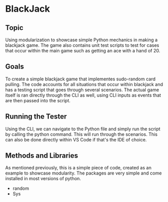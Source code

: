 # BlackJack
## Topic
Using modularization to showcase simple Python mechanics in making a blackjack game. The game also contains unit test scripts to test for cases that occur within the main game such as getting an ace with a hand of 20.

## Goals
To create a simple blackjack game that implementes sudo-random card pulling. The code accounts for all situations that occur within blackjack and has a testing script that goes through several scenarios. The actual game itself is ran directly through the CLI as well, using CLI inputs as events that are then passed into the script.

## Running the Tester
Using the CLI, we can navigate to the Python file and simply run the script by calling the python command. This will run through the scenarios. This can also be done directly within VS Code if that's the IDE of choice.

## Methods and Libraries
As mentioned previously, this is a simple piece of code, created as an example to showcase modularity. The packages are very simple and come installed in most versions of python. 
* random
* Sys